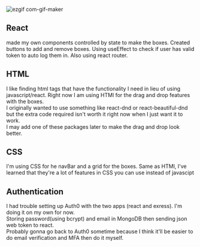![ezgif com-gif-maker](https://user-images.githubusercontent.com/78708210/180619678-38d28dea-ecf6-4b3a-8c26-02aecf5f3409.gif)

## React  
made my own components controlled by state to make the boxes. Created buttons to add and remove boxes.
Using useEffect to check if user has valid token to auto log them in. Also using react router.

## HTML 
I like finding html tags that have the functionality I need in lieu of using javascript/react. Right now I am using HTMl for the drag and drop features with the boxes.  
I originally wanted to use something like react-dnd or react-beautiful-dnd but the extra code required isn't worth it right now when I just want it to work.  
I may add one of these packages later to make the drag and drop look better.

## CSS  
I'm using CSS for he navBar and a grid for the boxes. Same as HTMl, I've learned that they're a lot of features in CSS you can use instead of javascipt

## Authentication  
I had trouble setting up Auth0 with the two apps (react and exress). I'm doing it on my own for now.  
Storing password(using bcrypt) and email in MongoDB then sending json web token to react.  
Probably gonna go back to Auth0 sometime because I think it'll be easier to do email verification and MFA then do it myself.  


